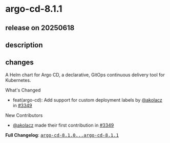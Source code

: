 # argo-cd-8.1.1

## release on 20250618
## description
## changes
A Helm chart for Argo CD, a declarative, GitOps continuous delivery tool for Kubernetes.

What's Changed

* feat(argo-cd): Add support for custom deployment labels by <a class="user-mention notranslate" data-hovercard-type="user" data-hovercard-url="/users/akolacz/hovercard" data-octo-click="hovercard-link-click" data-octo-dimensions="link_type:self" href="https://github.com/akolacz">@akolacz</a> in <a class="issue-link js-issue-link" data-error-text="Failed to load title" data-id="3129729217" data-permission-text="Title is private" data-url="https://github.com/argoproj/argo-helm/issues/3349" data-hovercard-type="pull_request" data-hovercard-url="/argoproj/argo-helm/pull/3349/hovercard" href="https://github.com/argoproj/argo-helm/pull/3349">#3349</a>

New Contributors

* <a class="user-mention notranslate" data-hovercard-type="user" data-hovercard-url="/users/akolacz/hovercard" data-octo-click="hovercard-link-click" data-octo-dimensions="link_type:self" href="https://github.com/akolacz">@akolacz</a> made their first contribution in <a class="issue-link js-issue-link" data-error-text="Failed to load title" data-id="3129729217" data-permission-text="Title is private" data-url="https://github.com/argoproj/argo-helm/issues/3349" data-hovercard-type="pull_request" data-hovercard-url="/argoproj/argo-helm/pull/3349/hovercard" href="https://github.com/argoproj/argo-helm/pull/3349">#3349</a>

<strong>Full Changelog</strong>: <a class="commit-link" href="https://github.com/argoproj/argo-helm/compare/argo-cd-8.1.0...argo-cd-8.1.1"><tt>argo-cd-8.1.0...argo-cd-8.1.1</tt></a>

